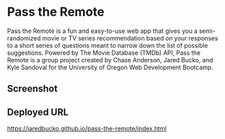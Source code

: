 # Pass the Remote
Pass the Remote is a fun and easy-to-use web app that gives you a semi-randomized movie or TV series recommendation based on your responses to a short series of questions meant to narrow down the list of possible suggestions. Powered by The Movie Database (TMDb) API, Pass the Remote is a group project created by Chase Anderson, Jared Bucko, and Kyle Sandoval for the University of Oregon Web Development Bootcamp.

## Screenshot

## Deployed URL
https://jaredbucko.github.io/pass-the-remote/index.html
